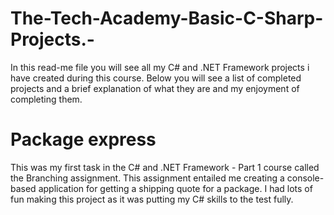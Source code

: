 # The-Tech-Academy-Basic-C-Sharp-Projects.-
In this read-me file you will see all my C# and .NET Framework projects i have created during this course. Below you will see a list of completed projects and a brief explanation of what they are and my enjoyment of completing them.

# Package express
This was my first task in the C# and .NET Framework - Part 1 course called the Branching assignment. This assignment entailed me creating a console-based application for getting a shipping quote for a package. I had lots of fun making this project as it was putting my C# skills to the test fully.

